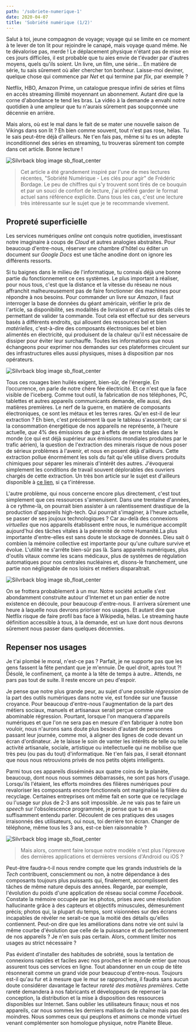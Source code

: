```yaml
---
path: '/sobriete-numerique-1'
date: 2020-04-07
title: 'Sobriété numérique (1/2)'
---
```


Salut à toi, jeune compagnon de voyage; voyage qui se limite en ce moment à te lever de ton lit pour rejoindre le canapé, mais voyage quand même. Ne te dévalorise pas, merde ! Le déplacement physique n'étant pas de mise en ces jours difficiles, il est probable que tu aies envie de t'évader par d'autres moyens, quels qu'ils soient. Un livre, un film, une série... En matière de série, tu sais sûrement où aller chercher ton bonheur. Laisse-moi deviner, quelque chose qui commence par *Net* et qui termine par *flix*, par exemple ?

Netflix, HBO, Amazon Prime, un catalogue presque infini de séries et films en accès streaming illimité moyennant un abonnement. Autant dire que la corne d'abondance te tend les bras. La vidéo à la demande a envahi notre quotidien à une ampleur que tu n'aurais sûrement pas soupçonnée une décennie en arrière.

Mais alors, où est le mal dans le fait de se mater une nouvelle saison de Vikings dans son lit ? Eh bien comme souvent, tout n'est pas rose, hélas. Tu le sais peut-être déjà d'ailleurs. Ne t'en fais pas, même si tu es un adepte inconditionnel des séries en streaming, tu trouveras sûrement ton compte dans cet article. Bonne lecture !

![Silvrback blog image sb_float_center](https://silvrback.s3.amazonaws.com/uploads/2719ecf7-039b-4f6f-b287-a9f36e3b5e30/accueil-netflix.jpg)

> Cet article a été grandement inspiré par l'une de mes lectures récentes, "Sobriété Numérique - Les clés pour agir" de Frédéric Bordage. Le peu de chiffres qui s'y trouvent sont tirés de ce bouquin et par un souci de confort de lecture, j'ai préféré garder le format actuel sans référence explicite. Dans tous les cas, c'est une lecture très intéressante sur le sujet que je te recommande vivement.

## Propreté superficielle

Les services numériques *online* ont conquis notre quotidien, investissant notre imaginaire à coups de *Cloud* et autres analogies abstraites. Pour beaucoup d'entre-nous, réserver une chambre d'hôtel ou éditer un document sur *Google Docs* est une tâche anodine dont on ignore les différents ressorts.

Si tu baignes dans le milieu de l'informatique, tu connais déjà une bonne partie du fonctionnement ce ces systèmes. Le plus important à réaliser, pour nous tous, c'est que la distance et la vitesse du réseau ne nous affranchit malheureusement pas de faire fonctionner des machines pour répondre à nos besoins. Pour commander un livre sur *Amazon*, il faut interroger la base de données du géant américain, vérifier le prix de l'article, sa disponibilité, ses modalités de livraison et d'autres détails clés te permettant de valider ta commande. Tout cela est effectué sur des serveurs basés à différents endroits, qui allouent des ressources bel et bien *matérielles*, c'est-à-dire des composants électroniques bel et bien alimentés en électricité, qui produisent de la chaleur qu'il est nécessaire de dissiper pour éviter leur surchauffe. Toutes les informations que nous échangeons pour exprimer nos demandes sur ces plateformes circulent sur des infrastructures elles aussi physiques, mises à disposition par nos opérateurs.

![Silvrback blog image sb_float_center](https://silvrback.s3.amazonaws.com/uploads/2719ecf7-039b-4f6f-b287-a9f36e3b5e30/datacenter.jpg)

Tous ces rouages bien huilés exigent, bien-sûr, de l'énergie. En l’occurrence, on parle de notre chère fée électricité. Et ce n'est que la face visible de l'iceberg. Comme tout outil, la fabrication de nos téléphones, PC, tablettes et autres appareils communicants demande, elle aussi, des matières premières. Le nerf de la guerre, en matière de composants électroniques, ce sont les métaux et les terres rares. Qu'en est-il de leur extraction ? Eh bien, c'est précisément là que le tableau s'assombrit; car si la consommation énergétique de nos appareils ne représente, à l'heure actuelle, *que* 4% des émissions de gaz à effets de serre totales dans le monde (ce qui est déjà supérieur aux émissions mondiales produites par le trafic aérien), la question de l'extraction des minerais risque de nous poser de sérieux problèmes à l'avenir, et nous en posent déjà d'ailleurs. Cette extraction pollue énormément les sols du fait qu'elle utilise divers produits chimiques pour séparer les minerais d'intérêt des autres. J'évoquerai simplement les conditions de travail souvent déplorables des ouvriers chargés de cette extraction. Un très bon article sur le sujet est d'ailleurs disponible à [ce lien](https://legrandcontinent.eu/fr/2018/01/13/lempire-des-metaux-rares/), si ça t'intéresse.

L'autre problème, qui nous concerne encore plus directement, c'est tout simplement que ces ressources s'amenuisent. Dans une trentaine d'années, à ce rythme-là, on pourrait bien assister à un ralentissement drastique de la production d'appareils high-tech. Qui pourrait s'imaginer, à l'heure actuelle, se passer de ses joujoux technologiques ? Car au-delà des connexions *virtuelles* que nos appareils établissent entre nous, le numérique accomplit aujourd'hui des tâches vitales à la pérennité de notre Humanité.La plus importante d'entre-elles est sans doute le stockage de données. Dieu sait ô combien la mémoire collective est importante pour qu'une culture survive et évolue. L'utilité ne s'arrête bien-sûr pas là. Sans appareils numériques, plus d'outils vitaux comme les scans médicaux, plus de systèmes de régulation automatiques pour nos centrales nucléaires et, disons-le franchement, une partie non négligeable de nos loisirs et métiers disparaîtrait.

![Silvrback blog image sb_float_center](https://silvrback.s3.amazonaws.com/uploads/2719ecf7-039b-4f6f-b287-a9f36e3b5e30/carte-mere.jpg)

On se frottera probablement à un mur. Notre société actuelle s'est abondamment construite autour d'Internet et un pan entier de notre existence en découle, pour beaucoup d'entre-nous. Il arrivera sûrement une heure à laquelle nous devrons prioriser nos usages. Et autant dire que Netflix risque de faire profil bas face à Wikipedia, hélas. Le streaming haute définition accessible à tous, à la demande, est un luxe dont nous devrons sûrement nous passer dans quelques décennies.

## Repenser nos usages

Je t'ai plombé le moral, n'est-ce pas ? Parfait, je ne supporte pas que les gens fassent la fête pendant que je m'ennuie. De quel droit, après tout ?! Désolé, le confinement, ça monte à la tête de temps à autre.. Attends, ne pars pas tout de suite. Il reste encore un peu d'espoir.

Je pense que notre plus grande peur, au sujet d'une possible *régression* de la part des outils numériques dans notre vie, est fondée sur une fausse croyance. Pour beaucoup d'entre-nous l'augmentation de la part des métiers sociaux, manuels et artisanaux serait perçue comme une abominable régression. Pourtant, lorsque l'on manquera d'appareils numériques et que l'on ne sera pas en mesure d'en fabriquer à notre bon vouloir, nous n'aurons sans doute plus besoin d'autant de personnes passant leur journée, comme moi, à aligner des lignes de code devant un écran d'ordinateur. Je te laisse le soin de vanter les intérêts de telle ou telle activité artisanale, sociale, artistique ou intellectuelle qui ne mobilise que très peu (ou pas du tout) d'informatique. Ne t'en fais pas, il serait étonnant que nous nous retrouvions privés de nos petits objets intelligents.

Parmi tous ces appareils disséminés aux quatre coins de la planète, beaucoup, dont nous nous sommes débarrassés, ne sont pas hors d'usage. Lorsqu'ils l'étaient, les efforts moindres des filières numériques pour revaloriser les composants encore fonctionnels ont marginalisé la filière du recyclage. Certaines entreprises ont même fait en sorte que ce recyclage ou l'usage sur plus de 2-3 ans soit impossible. Je ne vais pas te faire un *speech* sur l'obsolescence programmée, je pense que tu en as suffisamment entendu parler. Découlent de ces pratiques des usages irraisonnés des utilisateurs, oui nous, toi derrière ton écran. Changer de téléphone, même tous les 3 ans, est-ce bien raisonnable ?

![Silvrback blog image sb_float_center](https://silvrback.s3.amazonaws.com/uploads/e4820d20-6157-4859-8a61-12246ac3e316/plenty-devices.jpeg)

> Mais alors, comment faire lorsque notre modèle n'est plus l'épreuve des dernières applications et dernières versions d'Android ou iOS ?

Peut-être faudra-t-il nous rendre compte que les grands industriels de la *Tech* contribuent, consciemment ou non, à notre dépendance à des composants toujours plus puissants qui, finalement, accomplissent des tâches de même nature depuis des années. Regarde, par exemple, l'évolution du poids d'une application de réseau social comme *Facebook*. Constate la mémoire occupée par les photos, prises avec une résolution hallucinante grâce à des capteurs et objectifs minuscules, démesurément précis; photos qui, la plupart du temps, sont visionnées sur des écrans incapables de révéler ne serait-ce que la moitié des détails qu'elles contiennent. Peut-on dire que les améliorations dans notre vie ont suivi la même courbe d'évolution que celle de la puissance et du perfectionnement de nos appareils ? Je n'en suis pas certain. Alors, comment limiter nos usages au strict nécessaire ?

Pas évident d'installer des habitudes de sobriété, sous la tentation de connexions rapides et faciles avec nos proches et le monde entier que nous assurent tous ces services en ligne. Tout abandonner en un coup de tête résonnerait comme un grand vide pour beaucoup d'entre-nous. Toujours est-il qu'au fur et à mesure que le mur se rapprochera, il faudra sans aucun doute considérer davantage le facteur *rareté des matières premières*. Cette rareté demandera à nos fabricants et développeurs de repenser la conception, la distribution et la mise à disposition des ressources disponibles sur Internet. Sans oublier les utilisateurs finaux; nous et nos appareils, car nous sommes les derniers maillons de la chaîne mais pas des moindres. Nous sommes ceux qui peuplons et animons ce monde virtuel venant complémenter son homologue physique, notre Planète Bleue.